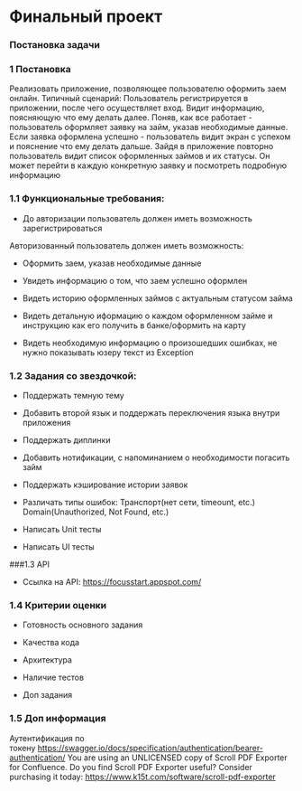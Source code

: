 # Финальный проект

### Постановка задачи

### 1  Постановка

Реализовать приложение, позволяющее пользователю оформить заем онлайн.
Типичный сценарий: Пользователь регистрируется в приложении, после чего осуществляет вход. 
Видит информацию, поясняющую что ему делать далее.
Поняв, как все работает - пользователь оформляет заявку на займ, указав необходимые данные. Если 
заявка оформлена успешно - пользователь видит экран с успехом и пояснение что ему делать 
дальше. Зайдя в приложение повторно пользователь видит список оформленных займов и их статусы. Он
может перейти в каждую конкретную заявку и посмотреть подробную информацию

### 1.1  Функциональные требования:

- До авторизации пользователь должен иметь возможность зарегистрироваться

Авторизованный пользователь должен иметь возможность:

- Оформить заем, указав необходимые данные

- Увидеть информацию о том, что заем успешно оформлен

- Видеть историю оформленных займов с актуальным статусом займа

- Видеть детальную иформацию о каждом оформленном займе и инструкцию как его получить в
банке/оформить на карту

- Видеть необходимую информацию о произошедших ошибках, не нужно показывать юзеру текст
из Exception

### 1.2  Задания со звездочкой:
- Поддержать темную тему

- Добавить второй язык и поддержать переключения языка внутри приложения

- Поддержать диплинки

- Добавить нотификации, с напоминанием о необходимости погасить займ

- Поддержать кэширование истории заявок

- Различать типы ошибок: Транспорт(нет сети, timeount, etc.) Domain(Unauthorized, Not Found, etc.)

- Написать Unit тесты

- Написать UI тесты

###1.3  API

- Ссылка на API: https://focusstart.appspot.com/

### 1.4  Критерии оценки

- Готовность основного задания

- Качества кода

- Архитектура

- Наличие тестов

- Доп задания

### 1.5  Доп информация

Аутентификация по токену https://swagger.io/docs/specification/authentication/bearer-authentication/
You are using an UNLICENSED copy of Scroll PDF Exporter for Confluence. Do you find Scroll PDF Exporter useful? Consider purchasing it today: https://www.k15t.com/software/scroll-pdf-exporter